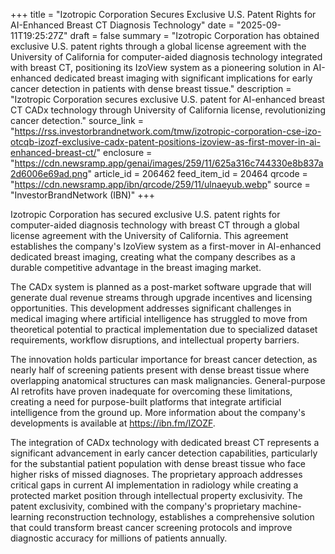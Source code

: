 +++
title = "Izotropic Corporation Secures Exclusive U.S. Patent Rights for AI-Enhanced Breast CT Diagnosis Technology"
date = "2025-09-11T19:25:27Z"
draft = false
summary = "Izotropic Corporation has obtained exclusive U.S. patent rights through a global license agreement with the University of California for computer-aided diagnosis technology integrated with breast CT, positioning its IzoView system as a pioneering solution in AI-enhanced dedicated breast imaging with significant implications for early cancer detection in patients with dense breast tissue."
description = "Izotropic Corporation secures exclusive U.S. patent for AI-enhanced breast CT CADx technology through University of California license, revolutionizing cancer detection."
source_link = "https://rss.investorbrandnetwork.com/tmw/izotropic-corporation-cse-izo-otcqb-izozf-exclusive-cadx-patent-positions-izoview-as-first-mover-in-ai-enhanced-breast-ct/"
enclosure = "https://cdn.newsramp.app/genai/images/259/11/625a316c744330e8b837a2d6006e69ad.png"
article_id = 206462
feed_item_id = 20464
qrcode = "https://cdn.newsramp.app/ibn/qrcode/259/11/ulnaeyub.webp"
source = "InvestorBrandNetwork (IBN)"
+++

<p>Izotropic Corporation has secured exclusive U.S. patent rights for computer-aided diagnosis technology with breast CT through a global license agreement with the University of California. This agreement establishes the company's IzoView system as a first-mover in AI-enhanced dedicated breast imaging, creating what the company describes as a durable competitive advantage in the breast imaging market.</p><p>The CADx system is planned as a post-market software upgrade that will generate dual revenue streams through upgrade incentives and licensing opportunities. This development addresses significant challenges in medical imaging where artificial intelligence has struggled to move from theoretical potential to practical implementation due to specialized dataset requirements, workflow disruptions, and intellectual property barriers.</p><p>The innovation holds particular importance for breast cancer detection, as nearly half of screening patients present with dense breast tissue where overlapping anatomical structures can mask malignancies. General-purpose AI retrofits have proven inadequate for overcoming these limitations, creating a need for purpose-built platforms that integrate artificial intelligence from the ground up. More information about the company's developments is available at <a href="https://ibn.fm/IZOZF" rel="nofollow" target="_blank">https://ibn.fm/IZOZF</a>.</p><p>The integration of CADx technology with dedicated breast CT represents a significant advancement in early cancer detection capabilities, particularly for the substantial patient population with dense breast tissue who face higher risks of missed diagnoses. The proprietary approach addresses critical gaps in current AI implementation in radiology while creating a protected market position through intellectual property exclusivity. The patent exclusivity, combined with the company's proprietary machine-learning reconstruction technology, establishes a comprehensive solution that could transform breast cancer screening protocols and improve diagnostic accuracy for millions of patients annually.</p>